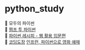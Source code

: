 # python_study
:open_book: 모두의 파이썬  
:open_book: [쩜프 투 파이썬](https://wikidocs.net/book/1)  
:open_book: [파이썬 레시피 - 웹 활용 입문편](https://wikidocs.net/book/2965)  
:open_book: [코딩도장](http://codingdojang.com/)
[인프런, 파이썬으로 영화 예매](https://www.inflearn.com/course/%EC%98%81%ED%99%94%EC%98%88%EB%A7%A4-%ED%8C%8C%EC%9D%B4%EC%8D%AC/#)
